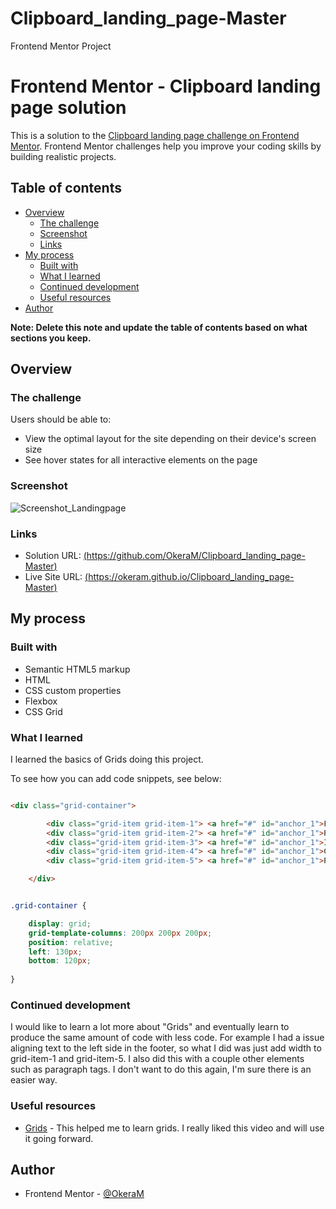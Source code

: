 # Clipboard_landing_page-Master
Frontend Mentor Project

# Frontend Mentor - Clipboard landing page solution

This is a solution to the [Clipboard landing page challenge on Frontend Mentor](https://www.frontendmentor.io/challenges/clipboard-landing-page-5cc9bccd6c4c91111378ecb9). Frontend Mentor challenges help you improve your coding skills by building realistic projects. 

## Table of contents

- [Overview](#overview)
  - [The challenge](#the-challenge)
  - [Screenshot](#screenshot)
  - [Links](#links)
- [My process](#my-process)
  - [Built with](#built-with)
  - [What I learned](#what-i-learned)
  - [Continued development](#continued-development)
  - [Useful resources](#useful-resources)
- [Author](#author)


**Note: Delete this note and update the table of contents based on what sections you keep.**

## Overview

### The challenge

Users should be able to:

- View the optimal layout for the site depending on their device's screen size
- See hover states for all interactive elements on the page

### Screenshot

![Screenshot_Landingpage](https://user-images.githubusercontent.com/76667866/172261058-77eff168-6611-4cf0-9a93-babf64cf11fb.png)

### Links

- Solution URL: [(https://github.com/OkeraM/Clipboard_landing_page-Master)](https://github.com/OkeraM/Clipboard_landing_page-Master)
- Live Site URL: [(https://okeram.github.io/Clipboard_landing_page-Master)](https://okeram.github.io/Clipboard_landing_page-Master/)

## My process

### Built with

- Semantic HTML5 markup
- HTML
- CSS custom properties
- Flexbox
- CSS Grid


### What I learned

I learned the basics of Grids doing this project.

To see how you can add code snippets, see below:

```html

<div class="grid-container">

        <div class="grid-item grid-item-1"> <a href="#" id="anchor_1">FAQs</a> </div>
        <div class="grid-item grid-item-2"> <a href="#" id="anchor_1">Privacy Policy</a> </div>
        <div class="grid-item grid-item-3"> <a href="#" id="anchor_1">Install Guide</a> </div>
        <div class="grid-item grid-item-4"> <a href="#" id="anchor_1">Contact Us</a> </div>
        <div class="grid-item grid-item-5"> <a href="#" id="anchor_1">Press Kit</a> </div>

    </div>

```
```css

.grid-container {

    display: grid;
    grid-template-columns: 200px 200px 200px;
    position: relative;
    left: 130px;
    bottom: 120px;
    
}

```

### Continued development

I would like to learn a lot more about "Grids" and eventually learn to produce the same amount of code with less code. For example I had a issue aligning text to the left side in the footer, so what I did was just add width to grid-item-1 and grid-item-5. I also did this with a couple other elements such as paragraph tags. I don't want to do this again, I'm sure there is an easier way.

### Useful resources

- [Grids](https://www.youtube.com/results?search_query=grids+html+and+css) - This helped me to learn grids. I really liked this video and will use it going forward.


## Author

- Frontend Mentor - [@OkeraM](https://www.frontendmentor.io/profile/OkeraM)

